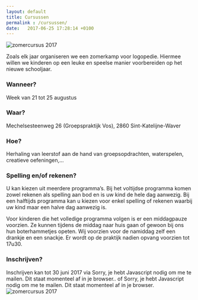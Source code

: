 ```yaml
---
layout: default
title: Cursussen
permalink : /cursussen/
date:   2017-06-25 17:28:14 +0100
---
```



<picture class="zomercursus">
	<img srcset="/img/zomercursus2017hoofding_w900.gif" alt="zomercursus 2017">
</picture>
	

<p>
Zoals elk jaar organiseren we een zomerkamp voor logopedie. 	
Hiermee willen we kinderen op een leuke en speelse manier voorbereiden op het nieuwe schooljaar.
</p>
	


### Wanneer?

Week van 21 tot 25 augustus

### Waar?

Mechelsesteenweg 26 (Groepspraktijk Vos), 2860 Sint-Katelijne-Waver

### Hoe?

Herhaling van leerstof aan de hand van groepsopdrachten, waterspelen, creatieve oefeningen,…

### Spelling en/of rekenen?

U kan kiezen uit meerdere programma’s. Bij het voltijdse programma komen zowel rekenen als spelling aan bod en is uw kind de hele dag aanwezig. Bij een halftijds programma kan u kiezen voor enkel spelling of rekenen waarbij uw kind maar een halve dag aanwezig is.

Voor kinderen die het volledige programma volgen is er een middagpauze voorzien. Ze kunnen tijdens de middag naar huis gaan of gewoon bij ons hun boterhammetjes opeten. Wij voorzien voor de namiddag zelf een drankje en een snackje. Er wordt op de praktijk nadien opvang voorzien tot 17u30.

### Inschrijven?

Inschrijven kan tot 30 juni 2017 via <script type="text/javascript" language="javascript">
<!--
// Email obfuscator script 2.1 by Tim Williams, University of Arizona Random encryption key feature by Andrew Moulden, Site Engineering Ltd This code is freeware provided these four comment lines remain intact
// A wizard to generate this code is at http://www.jottings.com/obfuscator/
{ coded = "YG3LLJ3DfYBfqf@nfGjZJB.E3";key = "jok2xuGrKswMEZRnF31JTBDCqQfPAN95XdYcHm6SVWUtzpO8ybaLh4e7iIlv0g";shift=coded.length;link=""; for (i=0; i<coded.length; i++) {if (key.indexOf(coded.charAt(i))==-1) {ltr = coded.charAt(i);link += (ltr);} else {ltr = (key.indexOf(coded.charAt(i))-shift+key.length) % key.length;link += (key.charAt(ltr))}} document.write("<a href='mailto:"+link+"'>"+link+"</a>")}
//--></script><noscript>Sorry, je hebt Javascript nodig om me te mailen. Dit staat momenteel af in je browser.</noscript>.  of <script type="text/javascript" language="javascript">
<!--
// Email obfuscator script 2.1 by Tim Williams, University of Arizona Random encryption key feature by Andrew Moulden, Site Engineering Ltd This code is freeware provided these four comment lines remain intact
// A wizard to generate this code is at http://www.jottings.com/obfuscator/
{ coded = "yDf6eWp.wWuyWp@wUP1Dey.XU1";key = "sq3b1YecLQ8nKtJoHNEuI5xZhzaVMl2TWXrFdpSPmUiBvfRkj7wADC0yg4OG69";shift=coded.length;link=""; for (i=0; i<coded.length; i++) {if (key.indexOf(coded.charAt(i))==-1) {ltr = coded.charAt(i);link += (ltr);} else {ltr = (key.indexOf(coded.charAt(i))-shift+key.length) % key.length;link += (key.charAt(ltr))}} document.write("<a href='mailto:"+link+"'>"+link+"</a>")}
//--></script><noscript>Sorry, je hebt Javascript nodig om me te mailen. Dit staat momenteel af in je browser.</noscript>


<picture class="zomercursus">
	<img srcset="/img/zomercursus2017_w900.gif" alt="zomercursus 2017">
</picture>

